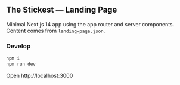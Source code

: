 ## The Stickest — Landing Page

Minimal Next.js 14 app using the app router and server components. Content comes from `landing-page.json`.

### Develop

```bash
npm i
npm run dev
```

Open http://localhost:3000

